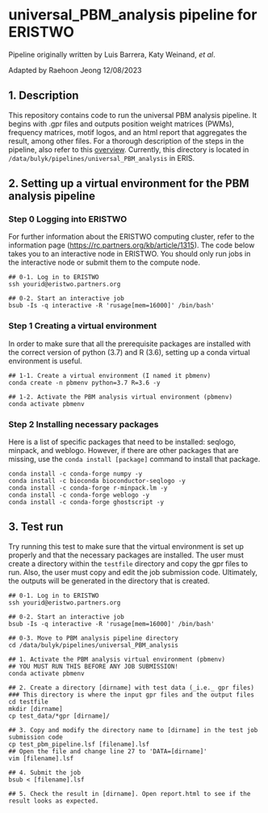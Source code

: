 # universal_PBM_analysis pipeline for ERISTWO

Pipeline originally written by Luis Barrera, Katy Weinand, _et al_.

Adapted by Raehoon Jeong 12/08/2023

## 1. Description
This repository contains code to run the universal PBM analysis pipeline. It begins with .gpr files and outputs position weight matrices (PWMs), frequency matrices, motif logos, and an html report that aggregates the result, among other files. For a thorough description of the steps in the pipeline, also refer to this [overview](https://github.com/BulykLab/universal_PBM_analysis/blob/main/Overview.md). Currently, this directory is located in `/data/bulyk/pipelines/universal_PBM_analysis` in ERIS.


## 2. Setting up a virtual environment for the PBM analysis pipeline

### Step 0 Logging into ERISTWO
For further information about the ERISTWO computing cluster, refer to the information page (https://rc.partners.org/kb/article/1315). The code below takes you to an interactive node in ERISTWO. You should only run jobs in the interactive node or submit them to the compute node.

```
## 0-1. Log in to ERISTWO
ssh yourid@eristwo.partners.org

## 0-2. Start an interactive job
bsub -Is -q interactive -R 'rusage[mem=16000]' /bin/bash'
```

### Step 1 Creating a virtual environment
In order to make sure that all the prerequisite packages are installed with the correct version of python (3.7) and R (3.6), setting up a conda virtual environment is useful.

```
## 1-1. Create a virtual environment (I named it pbmenv)
conda create -n pbmenv python=3.7 R=3.6 -y

## 1-2. Activate the PBM analysis virtual environment (pbmenv)
conda activate pbmenv
```

### Step 2 Installing necessary packages
Here is a list of specific packages that need to be installed: seqlogo, minpack, and weblogo. However, if there are other packages that are missing, use the `conda install [package]` command to install that package.

```
conda install -c conda-forge numpy -y
conda install -c bioconda bioconductor-seqlogo -y
conda install -c conda-forge r-minpack.lm -y
conda install -c conda-forge weblogo -y
conda install -c conda-forge ghostscript -y
```

## 3. Test run
Try running this test to make sure that the virtual environment is set up properly and that the necessary packages are installed. The user must create a directory within the `testfile` directory and copy the gpr files to run. Also, the user must copy and edit the job submission code. Ultimately, the outputs will be generated in the directory that is created.

```
## 0-1. Log in to ERISTWO
ssh yourid@eristwo.partners.org

## 0-2. Start an interactive job
bsub -Is -q interactive -R 'rusage[mem=16000]' /bin/bash'

## 0-3. Move to PBM analysis pipeline directory
cd /data/bulyk/pipelines/universal_PBM_analysis

## 1. Activate the PBM analysis virtual environment (pbmenv)
## YOU MUST RUN THIS BEFORE ANY JOB SUBMISSION!
conda activate pbmenv

## 2. Create a directory [dirname] with test data (_i.e._ gpr files)
### This directory is where the input gpr files and the output files 
cd testfile 
mkdir [dirname]
cp test_data/*gpr [dirname]/

## 3. Copy and modify the directory name to [dirname] in the test job submission code
cp test_pbm_pipeline.lsf [filename].lsf
## Open the file and change line 27 to 'DATA=[dirname]'
vim [filename].lsf

## 4. Submit the job
bsub < [filename].lsf

## 5. Check the result in [dirname]. Open report.html to see if the result looks as expected.
```

